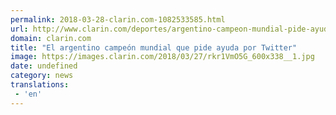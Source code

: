 ```yaml
---
permalink: 2018-03-28-clarin.com-1082533585.html
url: http://www.clarin.com/deportes/argentino-campeon-mundial-pide-ayuda-twitter_0_SyJzm-_qM.html
domain: clarin.com
title: "El argentino campeón mundial que pide ayuda por Twitter"
image: https://images.clarin.com/2018/03/27/rkr1VmO5G_600x338__1.jpg
date: undefined
category: news
translations: 
 - 'en'
---
```


